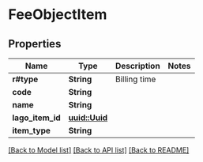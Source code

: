 # FeeObjectItem

## Properties

Name | Type | Description | Notes
------------ | ------------- | ------------- | -------------
**r#type** | **String** | Billing time | 
**code** | **String** |  | 
**name** | **String** |  | 
**lago_item_id** | [**uuid::Uuid**](uuid::Uuid.md) |  | 
**item_type** | **String** |  | 

[[Back to Model list]](../README.md#documentation-for-models) [[Back to API list]](../README.md#documentation-for-api-endpoints) [[Back to README]](../README.md)


